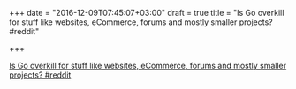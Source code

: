+++
date = "2016-12-09T07:45:07+03:00"
draft = true
title = "Is Go overkill for stuff like websites, eCommerce, forums and mostly smaller projects?  #reddit"

+++

<p><a href="https://t.co/QbK4Fpxc3n">Is Go overkill for stuff like websites, eCommerce, forums and mostly smaller projects?  #reddit</a></p>
